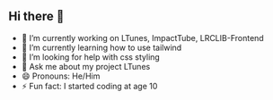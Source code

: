 ## Hi there 👋

- 🔭 I’m currently working on LTunes, ImpactTube, LRCLIB-Frontend
- 🌱 I’m currently learning how to use tailwind
- 🤔 I’m looking for help with css styling
- 💬 Ask me about my project LTunes
- 😄 Pronouns: He/Him
- ⚡ Fun fact: I started coding at age 10

